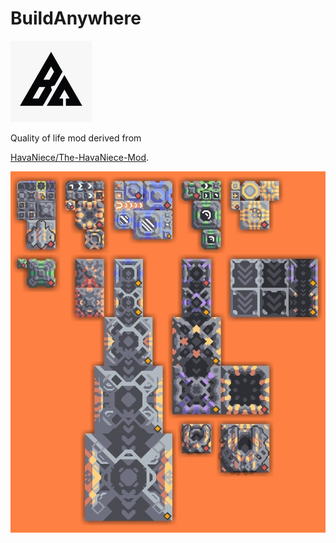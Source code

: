 # BuildAnywhere

![Logo](https://github.com/HavaNiece/BuildAnywhere/blob/main/icon.png)

Quality of life mod derived from

[HavaNiece/The-HavaNiece-Mod](https://github.com/HavaNiece/The-HavaNiece-Mod).

![Example](https://github.com/HavaNiece/BuildAnywhere/blob/main/img/example.jpg)
